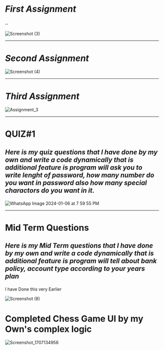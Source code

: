 <h1><i>First Assignment</i></h1>

<h4>..</h4>

![Screenshot (3)](https://github.com/DevByShahzaib/Bano-Qabil-2.0-Flutter/assets/108393358/8b04d44d-c510-4f77-ad7f-f2544acce432)

<hr>

<h1><i>Second Assignment</i></h1>

![Screenshot (4)](https://github.com/DevByShahzaib/Bano-Qabil-2.0-Flutter/assets/108393358/a03ee7d2-8d3c-47ac-a2ae-da6d734a5d43)

<hr>

<h1><i>Third Assignment</i></h1>

![Assignment_3](https://github.com/DevByShahzaib/Bano-Qabil-2.0-Flutter/assets/108393358/da9153ca-bd73-4f0e-a8cb-9081e4228937)

<hr>

<h1>QUIZ#1</h1>
<h2><p><i>Here is my quiz questions that I have done by my own and write a code dynamically that is additional feature is program will ask you to write lenght of password, how many number do you want in password also how many special charactors do you want in it.</i></p></h2>

![WhatsApp Image 2024-01-06 at 7 59 55 PM](https://github.com/DevByShahzaib/Bano-Qabil-2.0-Flutter/assets/108393358/6a7d6182-dc1f-477d-9e35-1a10e27a78e2)

<hr>

<h1>Mid Term Questions</h1>
<h2><p><i>Here is my Mid Term questions that I have done by my own and write a code dynamically that is additional feature is program will tell about bank policy, account type according to your years plan</i></p></h2>
<p>I have Done this very Earlier</p>

![Screenshot (8)](https://github.com/DevByShahzaib/Bano-Qabil-2.0-Flutter/assets/108393358/9d2c2421-b19c-408f-a712-e7e768bfc1c9)

# Completed Chess Game UI by my Own's complex logic

![Screenshot_1707134956](https://github.com/DevByShahzaib/Bano-Qabil-2.0-Flutter/assets/108393358/ceadeda5-6ef3-4c07-b8cb-8692d4c44293)



